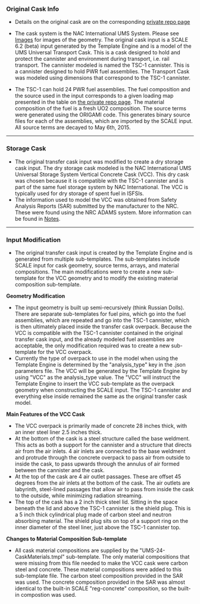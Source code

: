 ### Original Cask Info
* Details on the original cask are on the corresponding [private repo page](https://github.com/munkm/caskmodels_private/blob/master/Cask-Information.md)

* The cask system is the NAC International UMS System. Please see [Images](../gh-pages/Images/) for images of the geometry. The original cask input is a SCALE 6.2 (beta) input generated by the Template Engine and is a model of the UMS Universal Transport Cask. This is a cask designed to hold and protect the cannister and environment during transport, i.e. rail transport. The cannister modeled is named the TSC-1 cannister. This is a cannister designed to hold PWR fuel assemblies.
The Transport Cask was modeled using dimensions that correspond to the TSC-1 cannister.
* The TSC-1 can hold 24 PWR fuel assemblies. The fuel composition and the source used in the input corresponds to a given loading map presented in
the table on [the private repo page](https://github.com/munkm/caskmodels_private/blob/master/Cask-Information.md). The material composition of the fuel is a fresh UO2 composition.  The source terms were generated using the ORIGAMI code. This generates binary source files for each of the assemblies, which are imported
by the SCALE input. All source terms are decayed to May 6th, 2015.

***

### Storage Cask
* The original transfer cask input was modified to create a dry storage cask input. The dry storage cask modeled is the NAC International UMS Universal Storage System Vertical Concrete Cask (VCC).
This dry cask was chosen because it is compatible with the TSC-1 cannister and is part of the same fuel storage system by NAC International. The VCC is typically used for dry storage of spent fuel in ISFSIs.
* The information used to model the VCC was obtained from Safety Analysis Reports (SAR) submitted by the manufacturer to the NRC. These were found using the NRC ADAMS system. More information can be found 
in [Notes](./Notes.md).


***

### Input Modification
* The original transfer cask input is created by the Template Engine and is generated from multiple sub-templates. The sub-templates include SCALE input for cask geometry, source terms, arrays, and material
compositions. The main modifications were to create a new sub-template for the VCC geometry and to modify the existing material composition sub-template.

**Geometry Modification**
* The input geometry is built up semi-recursively (think Russian Dolls). There are separate sub-templates for fuel pins, which go into the fuel assemblies, which are repeated and go into the TSC-1 cannister, which
is then ultimately placed inside the transfer cask overpack. Because the VCC is compatible with the TSC-1 cannister contained in the original transfer cask input, and the already modeled fuel assemblies are acceptable,
the only modification required was to create a new sub-template for the VCC overpack. 
* Currently the type of overpack to use in the model when using the Template Engine is determined by the "analysis_type" key in the .json parameters file. The VCC will be generated by the Template Engine by using "VCC"
 as the analysis_type value. The "VCC" will instruct the Template Engine to insert the VCC sub-template as the overpack geometry when constructing the SCALE input. The TSC-1 cannister and everything else inside remained
 the same as the original transfer cask model.

**Main Features of the VCC Cask**
* The VCC overpack is primarily made of concrete 28 inches thick, with an inner steel liner 2.5 inches thick. 
* At the bottom of the cask is a steel structure called the base weldment. This acts as both a support for the cannister
 and a structure that directs air from the air inlets. 4 air inlets are connected to the base weldment and protrude through the concrete overpack to pass air from outside to inside the cask, to pass upwards through the annulus of air
 formed between the cannister and the cask. 
* At the top of the cask are 4 air outlet passages. These are offset 45 degrees from the air inlets at the bottom of the cask. The air outlets are labyrinth, steel-lined passages that allow
 air to pass from inside the cask to the outside, while minimizing radiation streaming.
* The top of the cask has a 2 inch thick steel lid. Sitting in the space beneath the lid and above the TSC-1 cannister is the shield plug. This is a 5 inch thick
 cylindrical plug made of carbon steel and neutron absorbing material. The shield plug sits on top of a support ring on the inner diameter of the steel liner, just above the TSC-1 cannister top.
 
**Changes to Material Composition Sub-template**
* All cask material compositions are supplied by the "UMS-24-CaskMaterials.tmpl" sub-template. The only material compositions that were missing from this file needed to make the VCC cask were carbon steel and concrete.
 These material compositions were added to this sub-template file. The carbon steel composition provided in the SAR was used. The concrete composition provided in the SAR was almost identical to the built-in SCALE
 "reg-concrete" composition, so the built-in compostion was used.

